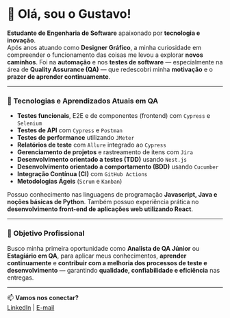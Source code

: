 # 👋 Olá, sou o Gustavo!

**Estudante de Engenharia de Software** apaixonado por **tecnologia e inovação**.  
Após anos atuando como **Designer Gráfico**, a minha curiosidade em compreender o funcionamento das coisas me levou a explorar **novos caminhos**. Foi na **automação** e nos **testes de software** — especialmente na área de **Quality Assurance (QA)** — que redescobri minha **motivação** e o **prazer de aprender continuamente**.  

---

### 🧪 Tecnologias e Aprendizados Atuais em QA

- **Testes funcionais**, E2E e de componentes (frontend) com `Cypress` e `Selenium`
- **Testes de API** com `Cypress` e `Postman`
- **Testes de performance** utilizando `JMeter`
- **Relatórios de teste** com `Allure` integrado ao `Cypress`
- **Gerenciamento de projetos** e rastreamento de itens com `Jira`
- **Desenvolvimento orientado a testes (TDD)** usando `Nest.js`
- **Desenvolvimento orientado a comportamento (BDD)** usando `Cucumber`
- **Integração Contínua (CI)** com `GitHub Actions`
- **Metodologias Ágeis** (`Scrum` e `Kanban`)

Possuo conhecimento nas linguagens de programação **Javascript, Java e noções básicas de Python**. Também possuo experiência prática no **desenvolvimento front-end de aplicações web utilizando React**.

---

### 🎯 Objetivo Profissional

Busco minha primeira oportunidade como **Analista de QA Júnior** ou **Estagiário em QA**, para aplicar meus conhecimentos, **aprender continuamente** e **contribuir com a melhoria dos processos de teste e desenvolvimento** — garantindo **qualidade, confiabilidade e eficiência** nas entregas.  

---

📫 **Vamos nos conectar?**  
[LinkedIn](http://www.linkedin.com/in/guspedrosa) | [E-mail](mailto:heyguspedrosa@gmail.com)


<!--
![Snake animation](https://github.com/edsonfsousa/edsonfsousa/blob/output/github-contribution-grid-snake.svg)

  
[![Typing SVG](https://readme-typing-svg.herokuapp.com?font=Firacode&duration=4800&vCenter=true&lines=Technology+Lover!)](https://git.io/typing-svg)

-->
